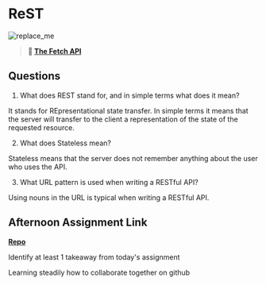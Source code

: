 # ReST

![replace_me](https://codeworks.blob.core.windows.net/public/assets/img/illustrations/placeholder.svg)

> **📖 [The Fetch API](https://codeworksacademy.com/fs-student-guide/resources/wk4/04-Fetch)**

## Questions

1. What does REST stand for, and in simple terms what does it mean?

It stands for REpresentational state transfer. In simple terms it means that the server will transfer to the client a representation of the state of the requested resource.

2. What does Stateless mean?

Stateless means that the server does not remember anything about the user who uses the API.

3. What URL pattern is used when writing a RESTful API?

Using nouns in the URL is typical when writing a RESTful API.


## Afternoon Assignment Link

**[Repo](https://github.com/ScottTLyman/Music-Is-Fun)**

Identify at least 1 takeaway from today's assignment

Learning steadily how to collaborate together on github

